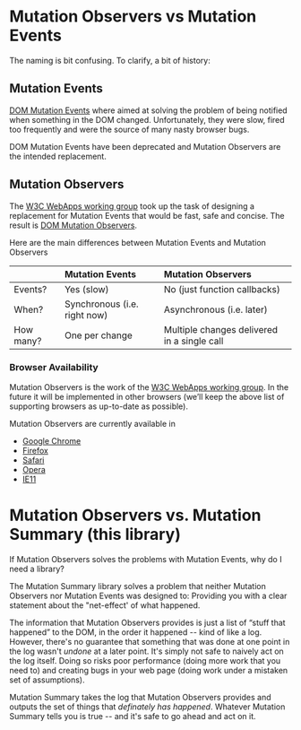 # Mutation Observers vs Mutation Events #

The naming is bit confusing. To clarify, a bit of history:

## Mutation Events ##

[DOM Mutation Events](http://www.w3.org/TR/DOM-Level-3-Events/#events-mutationevents) where aimed at solving the problem of being notified when something in the DOM changed. Unfortunately, they were slow, fired too frequently and were the source of many nasty browser bugs.

DOM Mutation Events have been deprecated and Mutation Observers are the intended replacement.

## Mutation Observers ##

The [W3C WebApps working group](http://www.w3.org/2008/webapps/) took up the task of designing a replacement for Mutation Events that would be fast, safe and concise. The result is [DOM Mutation Observers](http://dvcs.w3.org/hg/domcore/raw-file/tip/Overview.html#mutation-observers).

Here are the main differences between Mutation Events and Mutation Observers

|         | **Mutation Events** | **Mutation Observers** |
| :------ |:--------------------|:-----------------------|
| Events? | Yes (slow)          | No (just function callbacks) |
| When?   | Synchronous (i.e. right now) | Asynchronous (i.e. later) |
| How many? | One per change    | Multiple changes delivered in a single call |

### Browser Availability ###

Mutation Observers is the work of the [W3C WebApps working group](http://www.w3.org/2008/webapps/). In the future it will be implemented in other browsers (we’ll keep the above list of supporting browsers as up-to-date as possible).

Mutation Observers are currently available in

  * [Google Chrome](https://www.google.com/chrome)
  * [Firefox](http://www.mozilla.org/en-US/firefox/new/)
  * [Safari](http://www.apple.com/safari/)
  * [Opera](http://www.opera.com/)
  * [IE11](http://www.microsoft.com/ie)

# Mutation Observers vs. Mutation Summary (this library) #

If Mutation Observers solves the problems with Mutation Events, why do I need a library?

The Mutation Summary library solves a problem that neither Mutation Observers nor Mutation Events was designed to: Providing you with a clear statement about the "net-effect' of what happened.

The information that Mutation Observers provides is just a list of “stuff that happened” to the DOM, in the order it happened -- kind of like a log. However, there's no guarantee that something that was done at one point in the log wasn't _undone_ at a later point. It's simply not safe to naively act on the log itself. Doing so risks poor performance (doing more work that you need to) and creating bugs in your web page (doing work under a mistaken set of assumptions).

Mutation Summary takes the log that Mutation Observers provides and outputs the set of things that _definately has happened_. Whatever Mutation Summary tells you is true -- and it's safe to go ahead and act on it.
